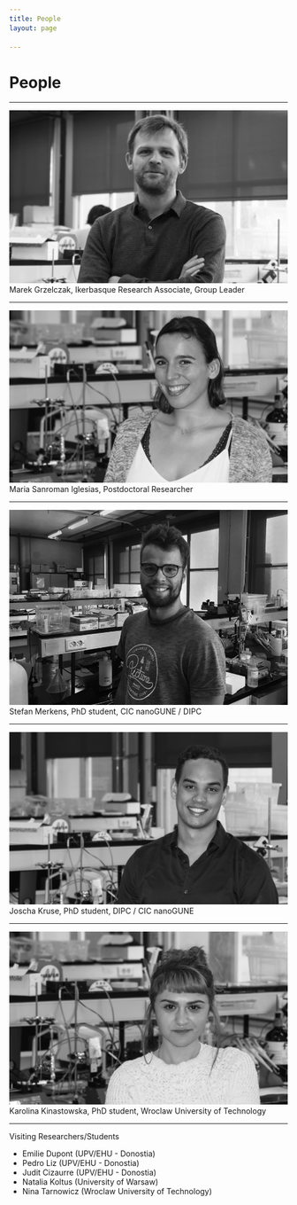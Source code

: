 ```yaml
---
title: People
layout: page

---
```

# People

---

<img class="image" src="/assets/images/marek.png" alt="Alt Text">
<figcaption class="caption">Marek Grzelczak, Ikerbasque Research Associate, Group Leader</figcaption>

---
<img class="image" src="/assets/images/maria.png" alt="Alt Text">
<figcaption class="caption">Maria Sanroman Iglesias, Postdoctoral Researcher</figcaption>

---

<img class="image" src="/assets/images/Stefan.png" alt="Alt Text">
<figcaption class="caption">Stefan Merkens, PhD student, CIC nanoGUNE / DIPC</figcaption>

---

<img class="image" src="/assets/images/joscha.png" alt="Alt Text">
<figcaption class="caption">Joscha Kruse, PhD student, DIPC / CIC nanoGUNE</figcaption>

---

<img class="image" src="/assets/images/karolina.png" alt="Alt Text">
<figcaption class="caption">Karolina Kinastowska, PhD student, Wroclaw University of Technology</figcaption>

---
Visiting Researchers/Students

- Emilie Dupont (UPV/EHU - Donostia)
- Pedro Liz (UPV/EHU - Donostia)
- Judit Cizaurre (UPV/EHU - Donostia)
- Natalia Koltus (University of Warsaw)
- Nina Tarnowicz (Wroclaw University of Technology)
